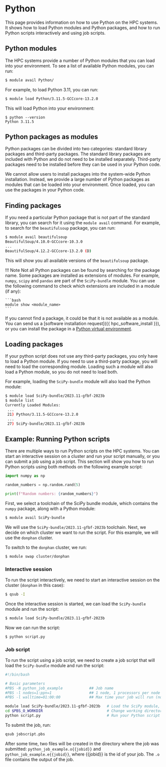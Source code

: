 # Python 

This page provides information on how to use Python on the HPC systems.
It shows how to load Python modules and Python packages, 
and how to run Python scripts interactively and using job scripts.

## Python modules

The HPC systems provide a number of Python modules that you can load into your environment.
To see a list of available Python modules, you can run:

```bash
$ module avail Python/
```

For example, to load Python 3.11, you can run:

```bash
$ module load Python/3.11.5-GCCcore-13.2.0
```

This will load Python into your environment:

```
$ python --version
Python 3.11.5
```

## Python packages as modules

Python packages can be divided into two categories: standard library packages and third-party packages.
The standard library packages are included with Python and do not need to be installed separately.
Third-party packages need to be installed before they can be used in your Python code.

We cannot allow users to install packages into the system-wide Python installation.
Instead, we provide a large number of Python packages as modules that can be loaded into your environment.
Once loaded, you can use the packages in your Python code.

## Finding packages 

If you need a particular Python package that is not part of the standard library, 
you can search for it using the `module avail` command. 
For example, to search for the `beautifulsoup` package, you can run:

```bash
$ module avail beautifulsoup
BeautifulSoup/4.10.0-GCCcore-10.3.0
...
BeautifulSoup/4.12.2-GCCcore-13.2.0 (D)
```

This will show you all available versions of the `beautifulsoup` package.

!!! Note
    Not all Python packages can be found by searching for the package name. 
    Some packages are installed as extensions of modules. 
    For example, `numpy`, `scipy` and `pandas` are part of the `SciPy-bundle` module. 
    You can use the following command to check which extensions are included in a module (if any):
    
    ```bash
    module show <module_name>
    ```

If you cannot find a package, it could be that it is not available as a module.
You can send us a [software installation request]({{ hpc_software_install }}), 
or you can install the package in a [Python virtual environment](./setting_up_python_virtual_environments.md).

## Loading packages

If your python script does not use any third-party packages, you only have to load a Python module.
If you need to use a third-party package, you will need to load the corresponding module.
Loading such a module will also load a Python module, so you do not need to load both.

For example, loading the `SciPy-bundle` module will also load the Python module:

```bash
$ module load SciPy-bundle/2023.11-gfbf-2023b
$ module list
Currently Loaded Modules:
 ...
 21) Python/3.11.5-GCCcore-13.2.0
 ...
 27) SciPy-bundle/2023.11-gfbf-2023b
```

## Example: Running Python scripts

There are multiple ways to run Python scripts on the HPC systems. 
You can start an interactive session on a cluster and run your script manually,
or you can submit a job using a job script. 
This section will show you how to run Python scripts using both methods on the following example script:

```python title="script.py"
import numpy as np

random_numbers = np.random.rand(5)

print(f"Random numbers: {random_numbers}")
```

First, we select a toolchain of the SciPy bundle module, which contains the `numpy` package, along with a Python module:

```bash
$ module avail SciPy-bundle
```

We will use the `SciPy-bundle/2023.11-gfbf-2023b` toolchain.
Next, we decide on which cluster we want to run the script. 
For this example, we will use the `donphan` cluster.

To switch to the `donphan` cluster, we run:

```bash
$ module swap cluster/donphan
```

### Interactive session

To run the script interactively, we need to start an interactive session on the cluster (`donphan` in this case):

```bash
$ qsub -I
```

Once the interactive session is started, we can load the `SciPy-bundle` module and run the script:

```bash
$ module load SciPy-bundle/2023.11-gfbf-2023b
```

Now we can run the script:

```bash
$ python script.py
```

### Job script

To run the script using a job script, 
we need to create a job script that will load the `SciPy-bundle` module and run the script:

```bash title="jobscript.pbs"
#!/bin/bash

# Basic parameters
#PBS -N python_job_example            ## Job name
#PBS -l nodes=1:ppn=1                 ## 1 node, 1 processors per node
#PBS -l walltime=01:00:00             ## Max time your job will run (no more than 72:00:00)

module load SciPy-bundle/2023.11-gfbf-2023b   # Load the SciPy module, which includes the numpy package
cd $PBS_O_WORKDIR                             # Change working directory to the location where the job was submitted
python script.py                              # Run your Python script
```

To submit the job, run:

```bash
qsub jobscript.pbs
```

After some time, two files will be created in the directory where the job was submitted: 
`python_job_example.o{{jobid}}` and `python_job_example.e{{jobid}}`, where {{jobid}} is the id of your job.
The `.o` file contains the output of the job.

